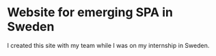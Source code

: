 # Website for emerging SPA in Sweden
I created this site with my team while I was on my internship in Sweden.
